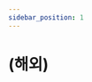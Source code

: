 ```yaml
---
sidebar_position: 1
---
```


# (해외)

<head>
  <meta name="keywords" content="사이드 프로젝트,월 1억,비결"/>
</head>
